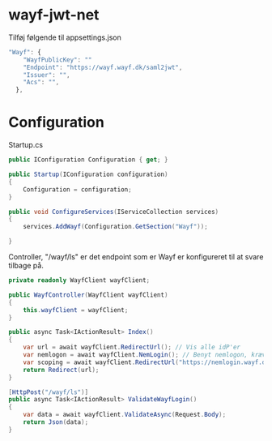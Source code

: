 # wayf-jwt-net
Tilføj følgende til appsettings.json

```javascript
"Wayf": {
    "WayfPublicKey": "" 
    "Endpoint": "https://wayf.wayf.dk/saml2jwt",
    "Issuer": "",
    "Acs": "",
  },
```

# Configuration
Startup.cs
```csharp
public IConfiguration Configuration { get; }

public Startup(IConfiguration configuration)
{
    Configuration = configuration;
}

public void ConfigureServices(IServiceCollection services)
{
    services.AddWayf(Configuration.GetSection("Wayf"));

}
```
Controller, "/wayf/ls" er det endpoint som er Wayf er konfigureret til at svare tilbage på.
```csharp
private readonly WayfClient wayfClient;

public WayfController(WayfClient wayfClient)
{
    this.wayfClient = wayfClient;
}

public async Task<IActionResult> Index()
{
    var url = await wayfClient.RedirectUrl(); // Vis alle idP'er
    var nemlogon = await wayfClient.NemLogin(); // Benyt nemlogon, kræver opsætning af Wayf.
    var scoping = await wayfClient.RedirectUrl("https://nemlogin.wayf.dk"); // Scoping, vælger idP for brugeren.
    return Redirect(url);
}

[HttpPost("/wayf/ls")]
public async Task<IActionResult> ValidateWayfLogin()
{
    var data = await wayfClient.ValidateAsync(Request.Body);
    return Json(data);
}
```